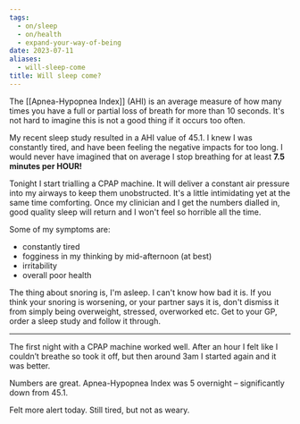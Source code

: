 ```yaml
---
tags:
  - on/sleep
  - on/health
  - expand-your-way-of-being
date: 2023-07-11
aliases:
  - will-sleep-come
title: Will sleep come?
---
```

The [[Apnea-Hypopnea Index]] (AHI) is an average measure of how many times you have a full or partial loss of breath for more than 10 seconds. It's not hard to imagine this is not a good thing if it occurs too often.

My recent sleep study resulted in a AHI value of 45.1. I knew I was constantly tired, and have been feeling the negative impacts for too long. I would never have imagined that on average I stop breathing for at least **7.5 minutes per HOUR!**

Tonight I start trialling a CPAP machine. It will deliver a constant air pressure into my airways to keep them unobstructed. It's a little intimidating yet at the same time comforting. Once my clinician and I get the numbers dialled in, good quality sleep will return and I won't feel so horrible all the time.

Some of my symptoms are:
- constantly tired
- fogginess in my thinking by mid-afternoon (at best)
- irritability
- overall poor health

The thing about snoring is, I'm asleep. I can't know how bad it is. If you think your snoring is worsening, or your partner says it is, don't dismiss it from simply being overweight, stressed, overworked etc. Get to your GP, order a sleep study and follow it through.

---
The first night with a CPAP machine worked well. After an hour I felt like I couldn’t breathe so took it off, but then around 3am I started again and it was better.

Numbers are great. Apnea-Hypopnea Index was 5 overnight – significantly down from 45.1.

Felt more alert today. Still tired, but not as weary.